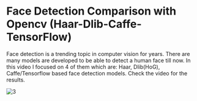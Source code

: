 # Face Detection Comparison with Opencv (Haar-Dlib-Caffe-TensorFlow)

Face detection is a trending topic in computer vision for years. There are many models are developed to be able to detect a human face till now. In this video I focused on 4 of them which are: Haar, Dlib(HoG), Caffe/Tensorflow based face detection models. Check the video for the results.


![3](https://user-images.githubusercontent.com/62008886/184499072-33251b56-e61c-4b47-96ef-d16afeae0e84.gif)
